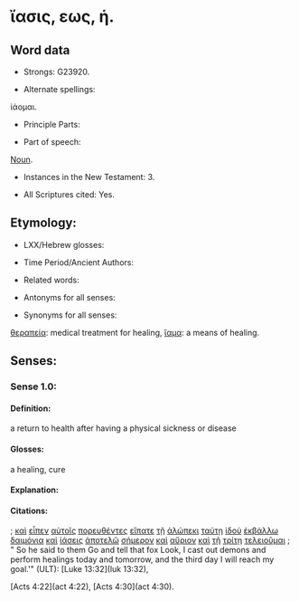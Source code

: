 # ἴασις, εως, ἡ.

<!-- Status: S3=Needs2ndReview -->
<!-- Lexica used for edits: BDAG, LN, FFM, A-S  -->

## Word data

* Strongs: G23920.


* Alternate spellings:

ἰάομαι.

* Principle Parts: 

* Part of speech: 

[Noun](http://ugg.readthedocs.io/en/latest/noun.html).

* Instances in the New Testament: 3.

* All Scriptures cited: Yes.

## Etymology: 

* LXX/Hebrew glosses: 


* Time Period/Ancient Authors: 


* Related words: 

* Antonyms for all senses:

* Synonyms for all senses: 

[θεραπεία](../G23220/01.md): medical treatment for healing, [ἴαμα](../G23860/01.md): a means of healing.

## Senses:


### Sense  1.0: 

#### Definition: 

a return to health after having a physical sickness or disease

#### Glosses: 

a healing, cure

#### Explanation: 

#### Citations: 

; [καὶ](../G25320/01.md) [εἶπεν](../G30040/01.md) [αὐτοῖς](../G08460/01.md) [πορευθέντες](../G41980/01.md) [εἴπατε](../G30040/01.md) [τῇ](../G35880/01.md) [ἀλώπεκι](../G02580/01.md) [ταύτῃ](../G37780/01.md) [ἰδοὺ](../G37080/01.md) [ἐκβάλλω](../G15440/01.md) [δαιμόνια](../G11400/01.md) [καὶ](../G25320/01.md) [ἰάσεις](../G23920/01.md) [ἀποτελῶ](../G06580/01.md) [σήμερον](../G45940/01.md) [καὶ](../G25320/01.md) [αὔριον](../G08390/01.md) [καὶ](../G25320/01.md) [τῇ](../G35880/01.md) [τρίτῃ](../G51540/01.md) [τελειοῦμαι](../G50480/01.md)
; " So he said to them Go and tell that fox Look, I cast out demons and perform healings today and tomorrow, and the third day I will reach my goal.'" (ULT): 
[Luke 13:32](luk 13:32), 


[Acts 4:22](act 4:22),  [Acts 4:30](act 4:30).
